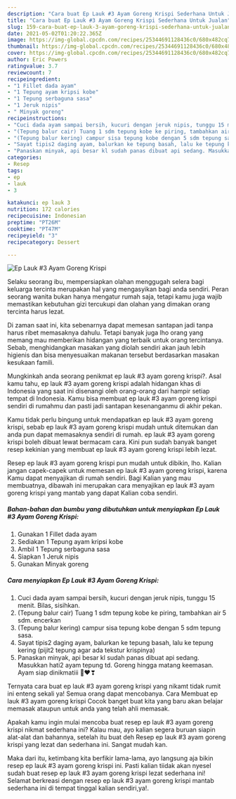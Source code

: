 ```yaml
---
description: "Cara buat Ep Lauk #3 Ayam Goreng Krispi Sederhana Untuk Jualan"
title: "Cara buat Ep Lauk #3 Ayam Goreng Krispi Sederhana Untuk Jualan"
slug: 159-cara-buat-ep-lauk-3-ayam-goreng-krispi-sederhana-untuk-jualan
date: 2021-05-02T01:20:22.365Z
image: https://img-global.cpcdn.com/recipes/25344691128436c0/680x482cq70/ep-lauk-3-ayam-goreng-krispi-foto-resep-utama.jpg
thumbnail: https://img-global.cpcdn.com/recipes/25344691128436c0/680x482cq70/ep-lauk-3-ayam-goreng-krispi-foto-resep-utama.jpg
cover: https://img-global.cpcdn.com/recipes/25344691128436c0/680x482cq70/ep-lauk-3-ayam-goreng-krispi-foto-resep-utama.jpg
author: Eric Powers
ratingvalue: 3.7
reviewcount: 7
recipeingredient:
- "1 Fillet dada ayam"
- "1 Tepung ayam kripsi kobe"
- "1 Tepung serbaguna sasa"
- "1 Jeruk nipis"
- " Minyak goreng"
recipeinstructions:
- "Cuci dada ayam sampai bersih, kucuri dengan jeruk nipis, tunggu 15 menit. Bilas, sisihkan."
- "(Tepung balur cair) Tuang 1 sdm tepung kobe ke piring, tambahkan air 5 sdm. encerkan"
- "(Tepung balur kering) campur sisa tepung kobe dengan 5 sdm tepung sasa."
- "Sayat tipis2 daging ayam, balurkan ke tepung basah, lalu ke tepung kering (pijit2 tepung agar ada tekstur krispinya)"
- "Panaskan minyak, api besar kl sudah panas dibuat api sedang. Masukkan hati2 ayam tepung td. Goreng hingga matang keemasan. Ayam siap dinikmatiii 🥰♥️❣"
categories:
- Resep
tags:
- ep
- lauk
- 3

katakunci: ep lauk 3 
nutrition: 172 calories
recipecuisine: Indonesian
preptime: "PT26M"
cooktime: "PT47M"
recipeyield: "3"
recipecategory: Dessert

---
```



![Ep Lauk #3 Ayam Goreng Krispi](https://img-global.cpcdn.com/recipes/25344691128436c0/680x482cq70/ep-lauk-3-ayam-goreng-krispi-foto-resep-utama.jpg)

Selaku seorang ibu, mempersiapkan olahan menggugah selera bagi keluarga tercinta merupakan hal yang mengasyikan bagi anda sendiri. Peran seorang  wanita bukan hanya mengatur rumah saja, tetapi kamu juga wajib memastikan kebutuhan gizi tercukupi dan olahan yang dimakan orang tercinta harus lezat.

Di zaman  saat ini, kita sebenarnya dapat memesan santapan jadi tanpa harus ribet memasaknya dahulu. Tetapi banyak juga lho orang yang memang mau memberikan hidangan yang terbaik untuk orang tercintanya. Sebab, menghidangkan masakan yang diolah sendiri akan jauh lebih higienis dan bisa menyesuaikan makanan tersebut berdasarkan masakan kesukaan famili. 



Mungkinkah anda seorang penikmat ep lauk #3 ayam goreng krispi?. Asal kamu tahu, ep lauk #3 ayam goreng krispi adalah hidangan khas di Indonesia yang saat ini disenangi oleh orang-orang dari hampir setiap tempat di Indonesia. Kamu bisa membuat ep lauk #3 ayam goreng krispi sendiri di rumahmu dan pasti jadi santapan kesenanganmu di akhir pekan.

Kamu tidak perlu bingung untuk mendapatkan ep lauk #3 ayam goreng krispi, sebab ep lauk #3 ayam goreng krispi mudah untuk ditemukan dan anda pun dapat memasaknya sendiri di rumah. ep lauk #3 ayam goreng krispi boleh dibuat lewat bermacam cara. Kini pun sudah banyak banget resep kekinian yang membuat ep lauk #3 ayam goreng krispi lebih lezat.

Resep ep lauk #3 ayam goreng krispi pun mudah untuk dibikin, lho. Kalian jangan capek-capek untuk memesan ep lauk #3 ayam goreng krispi, karena Kamu dapat menyajikan di rumah sendiri. Bagi Kalian yang mau membuatnya, dibawah ini merupakan cara menyajikan ep lauk #3 ayam goreng krispi yang mantab yang dapat Kalian coba sendiri.

<!--inarticleads1-->

##### Bahan-bahan dan bumbu yang dibutuhkan untuk menyiapkan Ep Lauk #3 Ayam Goreng Krispi:

1. Gunakan 1 Fillet dada ayam
1. Sediakan 1 Tepung ayam kripsi kobe
1. Ambil 1 Tepung serbaguna sasa
1. Siapkan 1 Jeruk nipis
1. Gunakan  Minyak goreng




<!--inarticleads2-->

##### Cara menyiapkan Ep Lauk #3 Ayam Goreng Krispi:

1. Cuci dada ayam sampai bersih, kucuri dengan jeruk nipis, tunggu 15 menit. Bilas, sisihkan.
1. (Tepung balur cair) Tuang 1 sdm tepung kobe ke piring, tambahkan air 5 sdm. encerkan
1. (Tepung balur kering) campur sisa tepung kobe dengan 5 sdm tepung sasa.
1. Sayat tipis2 daging ayam, balurkan ke tepung basah, lalu ke tepung kering (pijit2 tepung agar ada tekstur krispinya)
1. Panaskan minyak, api besar kl sudah panas dibuat api sedang. Masukkan hati2 ayam tepung td. Goreng hingga matang keemasan. Ayam siap dinikmatiii 🥰♥️❣




Ternyata cara buat ep lauk #3 ayam goreng krispi yang nikamt tidak rumit ini enteng sekali ya! Semua orang dapat mencobanya. Cara Membuat ep lauk #3 ayam goreng krispi Cocok banget buat kita yang baru akan belajar memasak ataupun untuk anda yang telah ahli memasak.

Apakah kamu ingin mulai mencoba buat resep ep lauk #3 ayam goreng krispi nikmat sederhana ini? Kalau mau, ayo kalian segera buruan siapin alat-alat dan bahannya, setelah itu buat deh Resep ep lauk #3 ayam goreng krispi yang lezat dan sederhana ini. Sangat mudah kan. 

Maka dari itu, ketimbang kita berfikir lama-lama, ayo langsung aja bikin resep ep lauk #3 ayam goreng krispi ini. Pasti kalian tiidak akan nyesel sudah buat resep ep lauk #3 ayam goreng krispi lezat sederhana ini! Selamat berkreasi dengan resep ep lauk #3 ayam goreng krispi mantab sederhana ini di tempat tinggal kalian sendiri,ya!.

